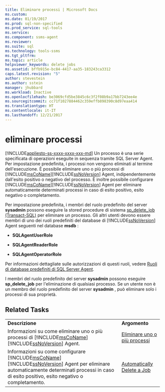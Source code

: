 ```yaml
---
title: Eliminare processi | Microsoft Docs
ms.custom: 
ms.date: 01/19/2017
ms.prod: sql-non-specified
ms.prod_service: sql-tools
ms.service: 
ms.component: ssms-agent
ms.reviewer: 
ms.suite: sql
ms.technology: tools-ssms
ms.tgt_pltfrm: 
ms.topic: article
helpviewer_keywords: delete jobs
ms.assetid: bffb915e-bc84-4417-aa35-183243ca3312
caps.latest.revision: "5"
author: stevestein
ms.author: sstein
manager: jhubbard
ms.workload: Inactive
ms.openlocfilehash: be3069cfd5be3845c6c3f2f08b9a17bb7243ee4e
ms.sourcegitcommit: cc71f1027884462c359effb898390c8d97eaa414
ms.translationtype: HT
ms.contentlocale: it-IT
ms.lasthandoff: 12/21/2017
---
```

# <a name="delete-jobs"></a>eliminare processi
[!INCLUDE[appliesto-ss-xxxx-xxxx-xxx-md](../../includes/appliesto-ss-xxxx-xxxx-xxx-md.md)] Un processo è una serie specificata di operazioni eseguite in sequenza tramite SQL Server Agent. Per impostazione predefinita, i processi non vengono eliminati al termine dell'esecuzione. È possibile eliminare uno o più processi di [!INCLUDE[msCoName](../../includes/msconame_md.md)][!INCLUDE[ssNoVersion](../../includes/ssnoversion_md.md)] Agent, indipendentemente dall'esito positivo o negativo del processo. È inoltre possibile configurare [!INCLUDE[msCoName](../../includes/msconame_md.md)][!INCLUDE[ssNoVersion](../../includes/ssnoversion_md.md)] Agent per eliminare automaticamente determinati processi in caso di esito positivo, esito negativo o completamento.  
  
Per impostazione predefinita, i membri del ruolo predefinito del server **sysadmin** possono eseguire la stored procedure di sistema [sp_delete_job (Transact-SQL)](http://msdn.microsoft.com/en-us/b85db6e4-623c-41f1-9643-07e5ea38db09) per eliminare un processo. Gli altri utenti devono essere membri di uno dei ruoli predefiniti del database di [!INCLUDE[ssNoVersion](../../includes/ssnoversion_md.md)] Agent seguenti nel database **msdb** :  
  
-   **SQLAgentUserRole**  
  
-   **SQLAgentReaderRole**  
  
-   **SQLAgentOperatorRole**  
  
Per informazioni dettagliate sulle autorizzazioni di questi ruoli, vedere [Ruoli di database predefiniti di SQL Server Agent](../../ssms/agent/sql-server-agent-fixed-database-roles.md).  
  
I membri del ruolo predefinito del server **sysadmin** possono eseguire **sp_delete_job** per l'eliminazione di qualsiasi processo. Se un utente non è un membro del ruolo predefinito del server **sysadmin** , può eliminare solo i processi di sua proprietà.  
  
## <a name="related-tasks"></a>Related Tasks  
  
|||  
|-|-|  
|**Descrizione**|**Argomento**|  
|Informazioni su come eliminare uno o più processi di [!INCLUDE[msCoName](../../includes/msconame_md.md)][!INCLUDE[ssNoVersion](../../includes/ssnoversion_md.md)] Agent.|[Eliminare uno o più processi](../../ssms/agent/delete-one-or-more-jobs.md)|  
|Informazioni su come configurare [!INCLUDE[msCoName](../../includes/msconame_md.md)][!INCLUDE[ssNoVersion](../../includes/ssnoversion_md.md)] Agent per eliminare automaticamente determinati processi in caso di esito positivo, esito negativo o completamento.|[Automatically Delete a Job](../../ssms/agent/automatically-delete-a-job.md)|  
  
